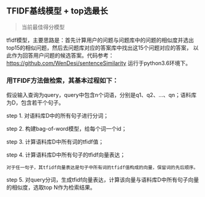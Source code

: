 ## TFIDF基线模型 + top选最长

> 当前最佳得分模型

tfidf模型，主要思路是：首先计算用户的问题与问题库中的问题的相似度并选出top15的相似问题，然后去问题库对应的答案库中找出这15个问题对应的答案，
以此作为回答用户问题的候选答案。代码参考：https://github.com/WenDesi/sentenceSimilarity
运行于python3.6环境下。

### 用TFIDF方法做检索，其基本过程如下：
假设输入查询为query，query中包含n个词语，分别是q1、q2、…、qn；语料库为D，包含若干个句子。

step 1. 对语料库D中的所有句子进行分词；

step 2. 构建bag-of-word模型，给每个词一个id；

step 3. 计算语料库D中所有词的tfidf值；

step 4. 计算语料库D中所有句子的tfidf向量表达；

	对于任一句子，其tfidf向量表达是句子中所有词的tfidf值构成的向量，保留词的先后顺序。

step 5. 对query分词，生成tfidf向量表达，计算该向量与语料库D中所有句子向量的相似度，选取top N作为检索结果。


